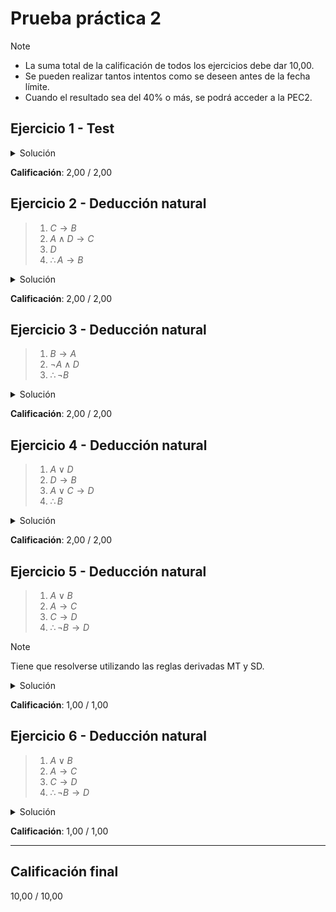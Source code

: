 # Prueba práctica 2

>[!NOTE]
>- La suma total de la calificación de todos los ejercicios debe dar 10,00.
>- Se pueden realizar tantos intentos como se deseen antes de la fecha límite. 
>- Cuando el resultado sea del 40% o más, se podrá acceder a la PEC2.

## Ejercicio 1 - Test

<details>
	<summary>Solución</summary>

![](capturas/1.png)
</details>

**Calificación**: 2,00 / 2,00

## Ejercicio 2 - Deducción natural

>1. $C \rightarrow B$
>2. $A \wedge D \rightarrow C$
>3. $D$
>4. $\therefore A \rightarrow B$

<details>
	<summary>Solución</summary>

![](capturas/2.png)
</details>

**Calificación**: 2,00 / 2,00

## Ejercicio 3 - Deducción natural

>1. $B \rightarrow A$
>2. $\neg A \wedge D$
>3. $\therefore \neg B$

<details>
	<summary>Solución</summary>

![](capturas/3.png)
</details>

**Calificación**: 2,00 / 2,00

## Ejercicio 4 - Deducción natural

>1. $A \vee D$
>2. $D \rightarrow B$
>3. $A \vee C \rightarrow D$
>4. $\therefore B$

<details>
	<summary>Solución</summary>

![](capturas/4.png)
</details>

**Calificación**: 2,00 / 2,00

## Ejercicio 5 - Deducción natural

>1. $A \vee B$
>2. $A \rightarrow C$
>3. $C \rightarrow D$
>4. $\therefore \neg B \rightarrow D$

>[!NOTE]
>Tiene que resolverse utilizando las reglas derivadas MT y SD.

<details>
	<summary>Solución</summary>

![](capturas/5.png)
</details>

**Calificación**: 1,00 / 1,00

## Ejercicio 6 - Deducción natural

>1. $A \vee B$
>2. $A \rightarrow C$
>3. $C \rightarrow D$
>4. $\therefore \neg B \rightarrow D$

<details>
	<summary>Solución</summary>

![](capturas/6.png)
</details>

**Calificación**: 1,00 / 1,00

---

## Calificación final

10,00 / 10,00